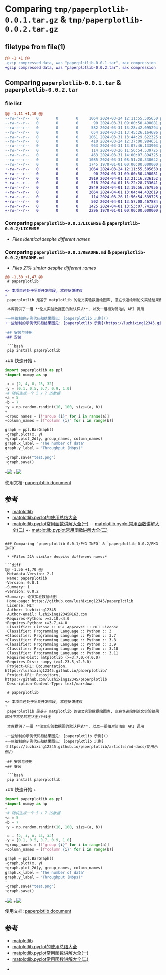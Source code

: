 # Comparing `tmp/paperplotlib-0.0.1.tar.gz` & `tmp/paperplotlib-0.0.2.tar.gz`

## filetype from file(1)

```diff
@@ -1 +1 @@
-gzip compressed data, was "paperplotlib-0.0.1.tar", max compression
+gzip compressed data, was "paperplotlib-0.0.2.tar", max compression
```

## Comparing `paperplotlib-0.0.1.tar` & `paperplotlib-0.0.2.tar`

### file list

```diff
@@ -1,11 +1,10 @@
--rw-r--r--   0        0        0     1064 2024-03-24 12:11:55.505650 paperplotlib-0.0.1/LICENSE
--rw-r--r--   0        0        0       90 2024-03-31 09:00:50.490081 paperplotlib-0.0.1/paperplotlib/__init__.py
--rw-r--r--   0        0        0      582 2024-03-31 13:28:42.095294 paperplotlib-0.0.1/paperplotlib/bar_graph.py
--rw-r--r--   0        0        0      654 2024-03-31 13:45:26.164686 paperplotlib-0.0.1/paperplotlib/color.css
--rw-r--r--   0        0        0     1061 2024-03-31 13:44:29.622325 paperplotlib-0.0.1/paperplotlib/color.py
--rw-r--r--   0        0        0      410 2024-03-24 12:37:00.984651 paperplotlib-0.0.1/paperplotlib/display.py
--rw-r--r--   0        0        0      963 2024-03-31 13:07:46.133903 paperplotlib-0.0.1/paperplotlib/graph.py
--rw-r--r--   0        0        0      114 2024-03-26 11:56:54.539725 paperplotlib-0.0.1/paperplotlib/line_graph.py
--rw-r--r--   0        0        0      463 2024-03-31 14:00:07.894325 paperplotlib-0.0.1/pyproject.toml
--rw-r--r--   0        0        0     1085 2024-03-31 08:51:20.330642 paperplotlib-0.0.1/README.md
--rw-r--r--   0        0        0     1745 1970-01-01 00:00:00.000000 paperplotlib-0.0.1/PKG-INFO
+-rw-r--r--   0        0        0     1064 2024-03-24 12:11:55.505650 paperplotlib-0.0.2/LICENSE
+-rw-r--r--   0        0        0       90 2024-03-31 09:00:50.490081 paperplotlib-0.0.2/paperplotlib/__init__.py
+-rw-r--r--   0        0        0     2919 2024-04-01 13:21:16.836152 paperplotlib-0.0.2/paperplotlib/bar_graph.py
+-rw-r--r--   0        0        0      518 2024-04-01 13:22:28.733641 paperplotlib-0.0.2/paperplotlib/color.css
+-rw-r--r--   0        0        0     2849 2024-04-01 13:19:56.767956 paperplotlib-0.0.2/paperplotlib/color.py
+-rw-r--r--   0        0        0     2664 2024-04-01 13:04:44.432619 paperplotlib-0.0.2/paperplotlib/graph.py
+-rw-r--r--   0        0        0      114 2024-03-26 11:56:54.539725 paperplotlib-0.0.2/paperplotlib/line_graph.py
+-rw-r--r--   0        0        0      502 2024-04-01 13:57:08.467884 paperplotlib-0.0.2/pyproject.toml
+-rw-r--r--   0        0        0     1425 2024-04-01 13:53:07.741280 paperplotlib-0.0.2/README.md
+-rw-r--r--   0        0        0     2296 1970-01-01 00:00:00.000000 paperplotlib-0.0.2/PKG-INFO
```

### Comparing `paperplotlib-0.0.1/LICENSE` & `paperplotlib-0.0.2/LICENSE`

 * *Files identical despite different names*

### Comparing `paperplotlib-0.0.1/README.md` & `paperplotlib-0.0.2/README.md`

 * *Files 21% similar despite different names*

```diff
@@ -1,38 +1,47 @@
 # paperplotlib
 
+> 本项目还处于早期开发阶段, 欢迎反馈建议
+
 paperplotlib 是基于 matplotlib 的论文实验数据绘图库, 意在快速绘制论文实验结果部分中常见的柱状图/折线图
 
 本库提供了一组 **论文实验数据图的默认样式**, 以及一组相对简洁的 API 调用
 
-一些绘制的示例代码和结果图见: [paperplotlib 示例]()
+一些绘制的示例代码和结果图见: [paperplotlib 示例](https://luzhixing12345.github.io/paperplotlib/articles/md-docs/使用示例/)
 
-## 安装与使用
+## 安装
 
 ```bash
 pip install paperplotlib
 ```
 
+## 快速开始
+
 ```python
 import paperplotlib as ppl
+import numpy as np
 
-x = [2, 4, 8, 16, 32]
-y = [0.1, 0.5, 0.7, 0.9, 1.0]
+# 随机生成一个 5 x 7 的数据
+a = 5
+b = 7
+y = np.random.randint(10, 100, size=(a, b))
+
+group_names = [f"group {i}" for i in range(a)]
+column_names = [f"column {i}" for i in range(b)]
 
 graph = ppl.BarGraph()
-graph.plot(x, y)
+graph.plot_2d(y, group_names, column_names)
 graph.x_label = "The number of data"
 graph.y_label = "Throughput (Mbps)"
-
-graph.save("test.png")
+graph.save()
 ```
 
-![](./test.png)
+![](./images/paperplotlib/result.png)
 
 使用文档: [paperplotlib document](https://luzhixing12345.github.io/paperplotlib/)
 
 ## 参考
 
 - [matplotlib](https://matplotlib.org/stable/users/index.html)
 - [matplotlib.pyplot的使用总结大全](https://www.zhihu.com/tardis/zm/art/139052035?source_id=1003)
 - [matplotlib.pyplot常用函数讲解大全(一)](https://zhuanlan.zhihu.com/p/139475633)
-- [matplotlib.pyplot常用函数讲解大全(二)](https://zhuanlan.zhihu.com/p/139946399)
+- [matplotlib.pyplot常用函数讲解大全(二)](https://zhuanlan.zhihu.com/p/139946399)
```

### Comparing `paperplotlib-0.0.1/PKG-INFO` & `paperplotlib-0.0.2/PKG-INFO`

 * *Files 21% similar despite different names*

```diff
@@ -1,56 +1,70 @@
 Metadata-Version: 2.1
 Name: paperplotlib
-Version: 0.0.1
-Summary: 1
+Version: 0.0.2
+Summary: 论文实验数据绘图
 Home-page: https://github.com/luzhixing12345/paperplotlib
 License: MIT
 Author: luzhixing12345
 Author-email: luzhixing12345@163.com
-Requires-Python: >=3.10,<4.0
+Requires-Python: >=3.7,<4.0
 Classifier: License :: OSI Approved :: MIT License
 Classifier: Programming Language :: Python :: 3
+Classifier: Programming Language :: Python :: 3.7
+Classifier: Programming Language :: Python :: 3.8
+Classifier: Programming Language :: Python :: 3.9
 Classifier: Programming Language :: Python :: 3.10
 Classifier: Programming Language :: Python :: 3.11
 Requires-Dist: matplotlib (>=3.7.0,<4.0.0)
+Requires-Dist: numpy (>=1.23.5,<2.0.0)
 Project-URL: Documentation, https://luzhixing12345.github.io/paperplotlib/
 Project-URL: Repository, https://github.com/luzhixing12345/paperplotlib
 Description-Content-Type: text/markdown
 
 # paperplotlib
 
+> 本项目还处于早期开发阶段, 欢迎反馈建议
+
 paperplotlib 是基于 matplotlib 的论文实验数据绘图库, 意在快速绘制论文实验结果部分中常见的柱状图/折线图
 
 本库提供了一组 **论文实验数据图的默认样式**, 以及一组相对简洁的 API 调用
 
-一些绘制的示例代码和结果图见: [paperplotlib 示例]()
+一些绘制的示例代码和结果图见: [paperplotlib 示例](https://luzhixing12345.github.io/paperplotlib/articles/md-docs/使用示例/)
 
-## 安装与使用
+## 安装
 
 ```bash
 pip install paperplotlib
 ```
 
+## 快速开始
+
 ```python
 import paperplotlib as ppl
+import numpy as np
+
+# 随机生成一个 5 x 7 的数据
+a = 5
+b = 7
+y = np.random.randint(10, 100, size=(a, b))
 
-x = [2, 4, 8, 16, 32]
-y = [0.1, 0.5, 0.7, 0.9, 1.0]
+group_names = [f"group {i}" for i in range(a)]
+column_names = [f"column {i}" for i in range(b)]
 
 graph = ppl.BarGraph()
-graph.plot(x, y)
+graph.plot_2d(y, group_names, column_names)
 graph.x_label = "The number of data"
 graph.y_label = "Throughput (Mbps)"
-
-graph.save("test.png")
+graph.save()
 ```
 
-![](./test.png)
+![](./images/paperplotlib/result.png)
 
 使用文档: [paperplotlib document](https://luzhixing12345.github.io/paperplotlib/)
 
 ## 参考
 
 - [matplotlib](https://matplotlib.org/stable/users/index.html)
 - [matplotlib.pyplot的使用总结大全](https://www.zhihu.com/tardis/zm/art/139052035?source_id=1003)
 - [matplotlib.pyplot常用函数讲解大全(一)](https://zhuanlan.zhihu.com/p/139475633)
 - [matplotlib.pyplot常用函数讲解大全(二)](https://zhuanlan.zhihu.com/p/139946399)
+
```

